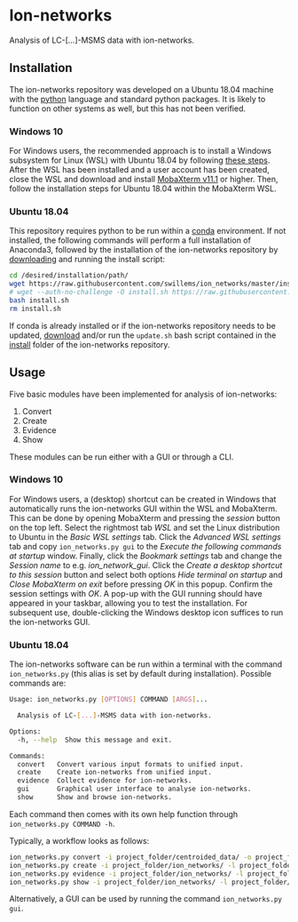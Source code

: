 # Ion-networks
Analysis of LC-[...]-MSMS data with ion-networks.

## Installation
The ion-networks repository was developed on a Ubuntu 18.04 machine with the [python](https://docs.python.org/3.8/) language and standard python packages. It is likely to function on other systems as well, but this has not been verified.

### Windows 10
For Windows users, the recommended approach is to install a Windows subsystem for Linux (WSL) with Ubuntu 18.04 by following [these steps](https://docs.microsoft.com/en-us/windows/wsl/install-win10). After the WSL has been installed and a user account has been created, close the WSL and download and install [MobaXterm v11.1](https://mobaxterm.mobatek.net/download-home-edition.html) or higher. Then, follow the installation steps for Ubuntu 18.04 within the MobaXterm WSL.

### Ubuntu 18.04
This repository requires python to be run within a [conda](https://conda.io/projects/conda/en/latest/index.html) environment. If not installed, the following commands will perform a full installation of Anaconda3, followed by the installation of the ion-networks repository by [downloading](https://github.com/swillems/ion_networks/tree/master/install/install.sh) and running the install script:

```bash
cd /desired/installation/path/
wget https://raw.githubusercontent.com/swillems/ion_networks/master/install/install.sh
# wget --auth-no-challenge -O install.sh https://raw.githubusercontent.com/swillems/ion_networks/master/install/install.sh?token=XXX
bash install.sh
rm install.sh
```

If conda is already installed or if the ion-networks repository needs to be updated, [download](https://github.com/swillems/ion_networks/tree/master/install/update.sh) and/or run the ```update.sh``` bash script contained in the [install](https://github.com/swillems/ion_networks/tree/master/install) folder of the ion-networks repository.

## Usage
Five basic modules have been implemented for analysis of ion-networks:

1. Convert
2. Create
3. Evidence
4. Show

These modules can be run either with a GUI or through a CLI.

### Windows 10
For Windows users, a (desktop) shortcut can be created in Windows that automatically runs the ion-networks GUI within the WSL and MobaXterm. This can be done by opening MobaXterm and pressing the *session* button on the top left. Select the rightmost tab *WSL* and set the Linux distribution to Ubuntu in the *Basic WSL settings* tab. Click the *Advanced WSL settings* tab and copy ```ion_networks.py gui``` to the *Execute the following commands at startup* window. Finally, click the *Bookmark settings* tab and change the *Session name* to e.g. *ion_network_gui*. Click the *Create a desktop shortcut to this session* button and select both options *Hide terminal on startup* and *Close MobaXterm on exit* before pressing *OK* in this popup. Confirm the session settings with *OK*. A pop-up with the GUI running should have appeared in your taskbar, allowing you to test the installation. For subsequent use, double-clicking the Windows desktop icon suffices to run the ion-networks GUI.

### Ubuntu 18.04
The ion-networks software can be run within a terminal with the command ```ion_networks.py``` (this alias is set by default during installation). Possible commands are:

```bash
Usage: ion_networks.py [OPTIONS] COMMAND [ARGS]...

  Analysis of LC-[...]-MSMS data with ion-networks.

Options:
  -h, --help  Show this message and exit.

Commands:
  convert   Convert various input formats to unified input.
  create    Create ion-networks from unified input.
  evidence  Collect evidence for ion-networks.
  gui       Graphical user interface to analyse ion-networks.
  show      Show and browse ion-networks.
```

Each command then comes with its own help function through ```ion_networks.py COMMAND -h```.

Typically, a workflow looks as follows:

```bash
ion_networks.py convert -i project_folder/centroided_data/ -o project_folder/ion_networks/ -hdmse -l project_folder/ion_networks/log.txt
ion_networks.py create -i project_folder/ion_networks/ -l project_folder/ion_networks/log.txt
ion_networks.py evidence -i project_folder/ion_networks/ -l project_folder/ion_networks/log.txt
ion_networks.py show -i project_folder/ion_networks/ -l project_folder/ion_networks/log.txt
```

Alternatively, a GUI can be used by running the command ```ion_networks.py gui```.
